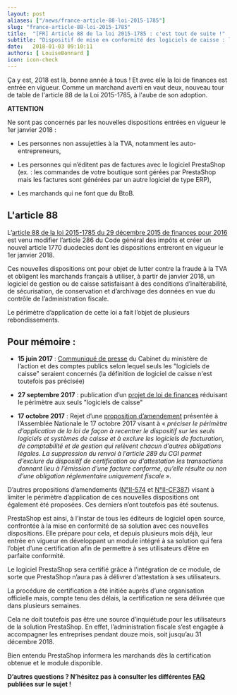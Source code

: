 ```yaml
---
layout: post
aliases: ["/news/france-article-88-loi-2015-1785"]
slug: "france-article-88-loi-2015-1785"
title:  "[FR] Article 88 de la loi 2015-1785 : c'est tout de suite !"
subtitle: "Dispositif de mise en conformité des logiciels de caisse : l’approche de PrestaShop"
date:   2018-01-03 09:10:11
authors: [ LouiseBonnard ]
icon: icon-check
---
```


Ça y est, 2018 est là, bonne année à tous ! Et avec elle la loi de finances est entrée en vigueur. Comme un marchand averti en vaut deux, nouveau tour de table de l'article 88 de la Loi 2015-1785, à l'aube de son adoption.


**ATTENTION**

Ne sont pas concernés par les nouvelles dispositions entrées en vigueur le 1er janvier 2018 :

- Les personnes non assujetties à la TVA, notamment les auto-entrepreneurs,

- Les personnes qui n’éditent pas de factures avec le logiciel PrestaShop (ex. : les commandes de votre boutique sont gérées par PrestaShop mais les factures sont générées par un autre logiciel de type ERP),

- Les marchands qui ne font que du BtoB.


## L'article 88

L’[article 88 de la loi 2015-1785 du 29 décembre 2015 de finances pour 2016](https://www.legifrance.gouv.fr/affichTexteArticle.do?idArticle=JORFARTI000031732968&categorieLien=id&cidTexte=JORFTEXT000031732865) est venu modifier l’article 286 du Code général des impôts et créer un nouvel article 1770 duodecies dont les dispositions entreront en vigueur le 1er janvier 2018.

Ces nouvelles dispositions ont pour objet de lutter contre la fraude à la TVA et obligent les marchands français à utiliser, à partir de janvier 2018, un logiciel de gestion ou de caisse satisfaisant à des conditions d’inaltérabilité, de sécurisation, de conservation et d’archivage des données en vue du contrôle de l’administration fiscale.

Le périmètre d’application de cette loi a fait l’objet de plusieurs rebondissements.


## Pour mémoire :

- **15 juin 2017** : [Communiqué de presse](http://proxy-pubminefi.diffusion.finances.gouv.fr/pub/document/18/22503.pdf%20%C2%A0) du Cabinet du ministère de l’action et des comptes publics selon lequel seuls les "logiciels de caisse" seraient concernés (la définition de logiciel de caisse n'est toutefois pas précisée)

- **27 septembre 2017** : publication d’un [projet de loi de finances](http://www.assembleenationale.fr/15/projets/pl0235.asp) réduisant le périmètre aux seuls "logiciels de caisse"

- **17 octobre 2017** : Rejet d’une [proposition d’amendement](http://www.assemblee-nationale.fr/15/amendements/0235C/CION_TOUTE/CF15.asp) présentée à l’Assemblée Nationale le 17 octobre 2017 visant à « *préciser le périmètre d’application de la loi de façon à recentrer le dispositif sur les seuls logiciels et systèmes de caisse et à exclure les logiciels de facturation, de comptabilité et de gestion qui relèvent chacun d’autres obligations légales. La suppression du renvoi à l’article 289 du CGI permet d’exclure du dispositif de certification ou d’attestation les transactions donnant lieu à l’émission d’une facture conforme, qu’elle résulte ou non d’une obligation réglementaire uniquement fiscale* ».

D’autres propositions d’amendements ([N°II-574](http://www.senat.fr/amendements/2017-2018/107/Amdt_II-574.html) et [N°II-CF387](http://www.assemblee-nationale.fr/15/amendements/0235C/CION_TOUTE/CF387.asp)) visant à limiter le périmètre d’application de ces nouvelles dispositions ont également été proposées. Ces derniers n’ont toutefois pas été soutenus.


PrestaShop est ainsi, à l’instar de tous les éditeurs de logiciel open source, confrontée à la mise en conformité de sa solution avec ces nouvelles dispositions. Elle prépare pour cela, et depuis plusieurs mois déjà, leur entrée en vigueur en développant un module intégré à sa solution qui fera l’objet d’une certification afin de permettre à ses utilisateurs d’être en parfaite conformité.

Le logiciel PrestaShop sera certifié grâce à l’intégration de ce module, de sorte que PrestaShop n’aura pas à délivrer d’attestation à ses utilisateurs.

La procédure de certification a été initiée auprès d’une organisation officielle mais, compte tenu des délais, la certification ne sera délivrée que dans plusieurs semaines.

Cela ne doit toutefois pas être une source d’inquiétude pour les utilisateurs de la solution PrestaShop. En effet, l’administration fiscale s’est engagée à accompagner les entreprises pendant douze mois, soit jusqu’au 31 décembre 2018.

Bien entendu PrestaShop informera les marchands dès la certification obtenue et le module disponible.


**D’autres questions ? N’hésitez pas à consulter les différentes [FAQ](https://www.prestashop.com/fr/faq#indexed-category-10584) publiées sur le sujet !**
